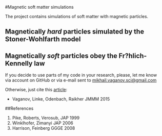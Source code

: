 #Magnetic soft matter simulations

The project contains simulations of soft matter with magnetic particles.

## Magnetically *hard* particles simulated by the Stoner-Wohlfarth model
## Magnetically *soft* particles obey the Fr?hlich-Kennelly law

If you decide to use parts of my code in your research, please, let me know via account on GitHub or via e-mail sent to mikhail.vaganov.sci@gmail.com

Otherwise, just cite this [article](http://www.sciencedirect.com/science/article/pii/S0304885316319552):
* Vaganov, Linke, Odenbach, Raikher JMMM 2015


##References
1. Pike, Roberts, Verosub, JAP 1999
2. Winklhofer, Zimanyi JAP 2006
3. Harrison, Feinberg GGGE 2008 
